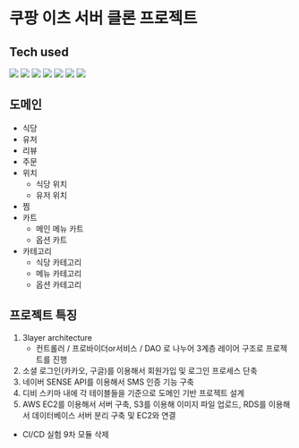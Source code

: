# 쿠팡 이츠 서버 클론 프로젝트

## Tech used
<p>
 <img src="https://img.shields.io/badge/Node.js-339933?style=flat-square&logo=Node.js&logoColor=white"/>
 <img src="https://img.shields.io/badge/Javascript-ffb13b?style=flat-square&logo=javascript&logoColor=white"/>
 <img src="https://img.shields.io/badge/Express-000000?style=flat-square&logo=Express&logoColor=white"/>
 <img src="https://img.shields.io/badge/MySQL-4479A1?style=flat-square&logo=MySQL&logoColor=white"/>
 <img src="https://img.shields.io/badge/Amazon%20AWS-232F3E?style=flat-square&logo=Amazon%20AWS&logoColor=white"/>
 <img src="https://img.shields.io/badge/Kakao-FFCD00?style=flat-square&logo=Kakao&logoColor=white"/>
 <img src="https://img.shields.io/badge/Google-4285F4?style=flat-square&logo=Google&logoColor=white"/>
</p>


## 도메인
- 식당
- 유저
- 리뷰
- 주문
- 위치
    - 식당 위치
    - 유저 위치
- 찜
- 카트
    - 메인 메뉴 카트
    - 옵션 카트
- 카테고리
    - 식당 카테고리
    - 메뉴 카테고리 
    - 옵션 카테고리
 
 ## 프로젝트 특징
1. 3layer architecture
    - 컨트롤러 / 프로바이더or서비스 / DAO 로 나누어 3계층 레이어 구조로 프로젝트를 진행
2. 소셜 로그인(카카오, 구글)를 이용해서 회원가입 및 로그인 프로세스 단축
3. 네이버 SENSE API를 이용해서 SMS 인증 기능 구축
4. 디비 스키마 내에 각 테이블들을 기준으로 도메인 기반 프로젝트 설계
5. AWS EC2를 이용해서 서버 구축, S3를 이용해 이미지 파일 업로드, RDS를 이용해서 데이터베이스 서버 분리 구축 및 EC2와 연결

- CI/CD 실험 9차 모듈 삭제

